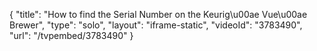 {
    "title": "How to find the Serial Number on the Keurig\u00ae Vue\u00ae Brewer",
    "type": "solo",
    "layout": "iframe-static",
    "videoId": "3783490",
    "url": "\/tvpembed\/3783490"
}